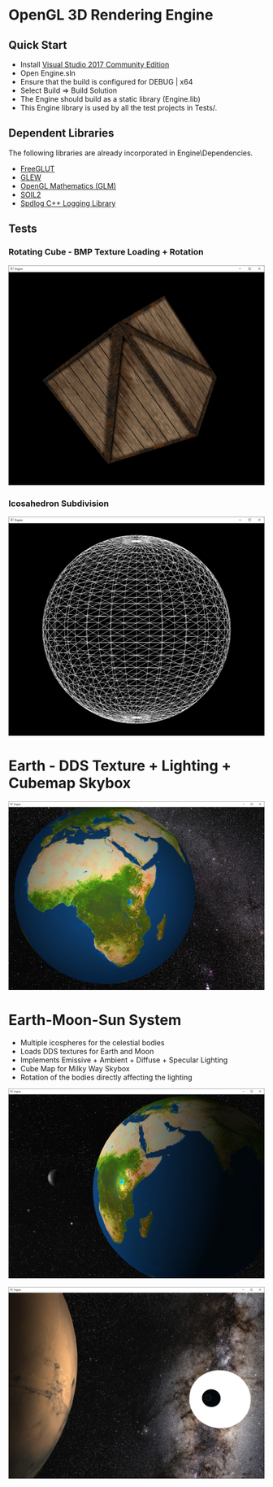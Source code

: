 # OpenGL 3D Rendering Engine

## Quick Start

* Install [Visual Studio 2017 Community Edition](https://www.visualstudio.com/vs/whatsnew/)
* Open Engine.sln
* Ensure that the build is configured for DEBUG | x64
* Select Build => Build Solution
* The Engine should build as a static library (Engine.lib)
* This Engine library is used by all the test projects in Tests/.

## Dependent Libraries

The following libraries are already incorporated in Engine\Dependencies\.

* [FreeGLUT](http://freeglut.sourceforge.net/)
* [GLEW](http://glew.sourceforge.net/)
* [OpenGL Mathematics (GLM)](http://glm.g-truc.net/0.9.8/index.html)
* [SOIL2](https://bitbucket.org/SpartanJ/soil2)
* [Spdlog C++ Logging Library](https://github.com/gabime/spdlog)

## Tests

### Rotating Cube - BMP Texture Loading + Rotation

![Alt text](Tests/Cube/Screenshots/01.png?raw=true "Rotating Cube")

### Icosahedron Subdivision

![Alt text](Tests/Sphere/Screenshots/05.png?raw=true "Icosphere")

# Earth - DDS Texture + Lighting + Cubemap Skybox

![Alt text](Tests/Earth/Screenshots/01.png?raw=true "Earth")

# Earth-Moon-Sun System

* Multiple icospheres for the celestial bodies
* Loads DDS textures for Earth and Moon
* Implements Emissive + Ambient + Diffuse + Specular Lighting
* Cube Map for Milky Way Skybox
* Rotation of the bodies directly affecting the lighting

![Alt text](Tests/Solar-System/Screenshots/01.png?raw=true "Earth")

![Alt text](Tests/Solar-System/Screenshots/02.png?raw=true "Mars")